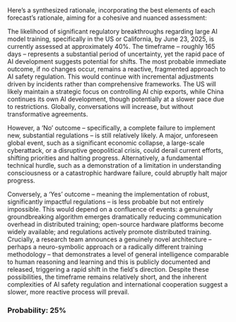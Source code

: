 Here’s a synthesized rationale, incorporating the best elements of each forecast’s rationale, aiming for a cohesive and nuanced assessment:

The likelihood of significant regulatory breakthroughs regarding large AI model training, specifically in the US or California, by June 23, 2025, is currently assessed at approximately 40%.  The timeframe – roughly 165 days – represents a substantial period of uncertainty, yet the rapid pace of AI development suggests potential for shifts. The most probable immediate outcome, if no changes occur, remains a reactive, fragmented approach to AI safety regulation. This would continue with incremental adjustments driven by incidents rather than comprehensive frameworks. The US will likely maintain a strategic focus on controlling AI chip exports, while China continues its own AI development, though potentially at a slower pace due to restrictions. Globally, conversations will increase, but without transformative agreements.

However, a ‘No’ outcome – specifically, a complete failure to implement new, substantial regulations – is still relatively likely. A major, unforeseen global event, such as a significant economic collapse, a large-scale cyberattack, or a disruptive geopolitical crisis, could derail current efforts, shifting priorities and halting progress. Alternatively, a fundamental technical hurdle, such as a demonstration of a limitation in understanding consciousness or a catastrophic hardware failure, could abruptly halt major progress.

Conversely, a ‘Yes’ outcome – meaning the implementation of robust, significantly impactful regulations – is less probable but not entirely impossible. This would depend on a confluence of events: a genuinely groundbreaking algorithm emerges dramatically reducing communication overhead in distributed training; open-source hardware platforms become widely available; and regulations actively promote distributed training. Crucially, a research team announces a genuinely novel architecture – perhaps a neuro-symbolic approach or a radically different training methodology – that demonstrates a level of general intelligence comparable to human reasoning and learning and this is publicly documented and released, triggering a rapid shift in the field's direction.  Despite these possibilities, the timeframe remains relatively short, and the inherent complexities of AI safety regulation and international cooperation suggest a slower, more reactive process will prevail.


### Probability: 25%